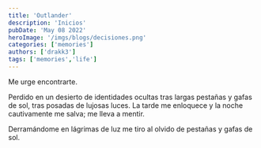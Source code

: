 ```yaml
---
title: 'Outlander'
description: 'Inicios'
pubDate: 'May 08 2022'
heroImage: '/imgs/blogs/decisiones.png'
categories: ['memories']
authors: ['drakk3']
tags: ['memories','life']
---
```

Me urge encontrarte.

Perdido en un desierto de identidades ocultas tras largas pestañas y gafas de sol, tras posadas de lujosas luces.
La tarde me enloquece y la noche cautivamente me salva; me lleva a mentir.

Derramándome en lágrimas de luz me tiro al olvido de pestañas y gafas de sol.

